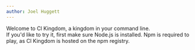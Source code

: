 ```yaml
---
author: Joel Huggett
---
```





   Welcome to Cl Kingdom, a kingdom in your command line.  
If you'd like to try it, first make sure Node.js is installed.
Npm is required to play, as Cl Kingdom is hosted on the npm registry.

